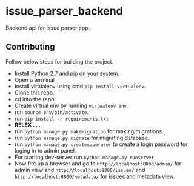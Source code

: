 # issue_parser_backend
Backend api for issue parser app.
## Contributing
Follow below steps for building the project.
- Install Python 2.7 and pip on your system.
- Open a terminal
- Install virtualenv using cmd `pip install virtualenv`.
- Clone this repo.
- cd into the repo.
- Create virtual env by running `virtualenv env`.
- run `source env/bin/activate`.
- run `pip install -r requirements.txt`
- **RELEX . . .**
- run `python manage.py makemigration` for making migrations.
- run `python manage.py migrate` for migrating database.
- run `python manage.py createsuperuser` to create a login password for loging in to admin panel.
- For starting dev-server run `python manage.py runserver`.
- Now fire up a browser and go to `http://localhost:8000/admin/` for admin view and `http://localhost:8000/issues/` and `http://localhost:8000/metadata/` for issues and metadata view.
